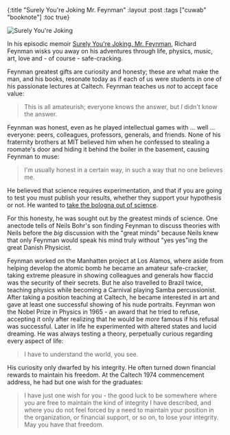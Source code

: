 {:title "Surely You're Joking Mr. Feynman" :layout :post :tags ["cuwab" "booknote"] :toc true}

![Surely You're Joking](/img/20160110_surelyyourejoking.jpg)

In his episodic memoir [Surely You're Joking, Mr. Feynman](http://www.amazon.com/gp/product/0393316041?keywords=surely%20you're%20joking&qid=1452476231&ref_=sr_1_1&sr=8-1), Richard Feynman wisks you away on his adventures through life, physics, music, art, love and - of course - safe-cracking.

Feynman greatest gifts are curiosity and honesty; these are what make the man, and his books, resonate today as if each of us were students in one of his passionate lectures at Caltech. Feynman teaches us *not* to accept face value:

> This is all amateurish; everyone knows the answer, but *I* didn't know the answer.

Feynman was honest, even as he played intellectual games with ... well ... everyone: peers, colleagues, professors, generals, and friends. None of his fraternity brothers at MIT believed him when he confessed to stealing a roomate's door and hiding it behind the boiler in the basement, causing Feynman to muse:

> I'm usually honest in a certain way, in such a way that no one believes me.

He believed that science requires experimentation, and that if you are going to test you must publish your results, whether they support your hypothesis or not. He wanted to [take the bologna out of science](http://www.ted.com/talks/leonard_susskind_my_friend_richard_feynman).

For this honesty, he was sought out by the greatest minds of science. One anectode tells of Neils Bohr's son finding Feynman to discuss theories with Neils before the *big* discussion with the "great minds" because Neils knew that only Feynman would speak his mind truly without "yes yes"ing the great Danish Physicist.

Feynman worked on the Manhatten project at Los Alamos, where aside from helping develop the atomic bomb he became an amateur safe-cracker, taking extreme pleasure in showing colleagues and generals how flaccid was the security of their secrets. But he also travelled to Brazil twice, teaching physics while becoming a Carnival playing Samba percussionist. After taking a position teaching at Caltech, he became interested in art and gave at least one successful showing of his nude portraits. Feynman won the Nobel Prize in Physics in 1965 - an award that he tried to refuse, accepting it only after realizing that he would be *more* famous if his refusal was successful. Later in life he experimented with altered states and lucid dreaming. He was always testing a theory, perpetually curious regarding every aspect of life:

> I have to understand the world, you see.

His curiosity only dwarfed by his integrity. He often turned down financial rewards to maintain his freedom. At the Caltech 1974 commencement address, he had but one wish for the graduates:

> I have just one wish for you - the good luck to be somewhere where you are free to maintain the kind of integrity I have described, and where you do not feel forced by a need to maintain your position in the organization, or financial support, or so on, to lose your integrity. May you have that freedom.
